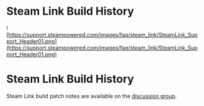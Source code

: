 # Steam Link Build History

![https://support.steampowered.com/images/faq/steam_link/SteamLink_Support_Header01.png](https://support.steampowered.com/images/faq/steam_link/SteamLink_Support_Header01.png)  
  
# Steam Link Build History
  
  
Steam Link build patch notes are available on the [discussion group](https://steamcommunity.com/app/353380/discussions/0/4328520278444297841/).